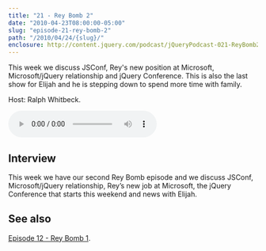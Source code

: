 ```yaml
---
title: "21 - Rey Bomb 2"
date: "2010-04-23T08:00:00-05:00"
slug: "episode-21-rey-bomb-2"
path: "/2010/04/24/{slug}/"
enclosure: http://content.jquery.com/podcast/jQueryPodcast-021-ReyBomb2.mp3
---
```

This week we discuss JSConf, Rey&#039;s new position at Microsoft, Microsoft/jQuery relationship and jQuery Conference.  This is also the last show for Elijah and he is stepping down to spend more time with family.

Host: Ralph Whitbeck.

<audio src="http://content.jquery.com/podcast/jQueryPodcast-021-ReyBomb2.mp3" controls=""></audio>

## Interview

This week we have our second Rey Bomb episode and we discuss JSConf, Microsoft/jQuery relationship, Rey’s new job at Microsoft, the jQuery Conference that starts this weekend and news with Elijah.

## See also

[Episode 12 - Rey Bomb 1](/2010/02/19/episode-12-rey-bomb-1/).
